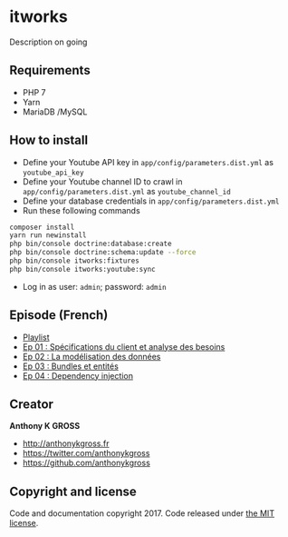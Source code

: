 # itworks
Description on going 

## Requirements
- PHP 7
- Yarn 
- MariaDB /MySQL

## How to install
- Define your Youtube API key in `app/config/parameters.dist.yml` as `youtube_api_key`
- Define your Youtube channel ID to crawl in `app/config/parameters.dist.yml` as `youtube_channel_id`
- Define your database credentials in `app/config/parameters.dist.yml`
- Run these following commands
```bash
composer install
yarn run newinstall
php bin/console doctrine:database:create
php bin/console doctrine:schema:update --force
php bin/console itworks:fixtures
php bin/console itworks:youtube:sync
```
- Log in as user: `admin`; password: `admin`

## Episode (French)
- [Playlist](https://www.youtube.com/playlist?list=PLCsa_8vz1nX55noFNC8hNQO6XgDhlV5x5)
- [Ep 01 : Spécifications du client et analyse des besoins](https://www.youtube.com/watch?v=pD5ugHBLzPA)
- [Ep 02 : La modélisation des données](https://www.youtube.com/watch?v=VNG24gdYZL8)
- [Ep 03 : Bundles et entités](https://www.youtube.com/watch?v=DiAzeqHMZrg)
- [Ep 04 : Dependency injection](https://www.youtube.com/watch?v=U2-71RdoE_U)

## Creator
**Anthony K GROSS**
- <http://anthonykgross.fr>
- <https://twitter.com/anthonykgross>
- <https://github.com/anthonykgross>

## Copyright and license
Code and documentation copyright 2017. Code released under [the MIT license](https://github.com/anthonykgross/itworks/blob/master/LICENSE).
